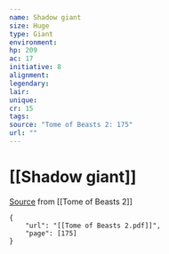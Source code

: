```yaml
---
name: Shadow giant
size: Huge
type: Giant
environment: 
hp: 209
ac: 17
initiative: 8
alignment: 
legendary: 
lair: 
unique: 
cr: 15
tags: 
source: "Tome of Beasts 2: 175"
url: ""
---
```

# [[Shadow giant]]

[Source](zotero://open-pdf/library/items/9UQIAB6R?page=175) from [[Tome of Beasts 2]]

```pdf
{
	"url": "[[Tome of Beasts 2.pdf]]",
	"page": [175]
}
```

